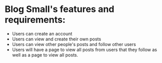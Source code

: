 # Blog Small's features and requirements:

* Users can create an account
* Users can view and create their own posts
* Users can view other people's posts and follow other users
* Users will have a page to view all posts from users that they follow as well as a page to view all posts.